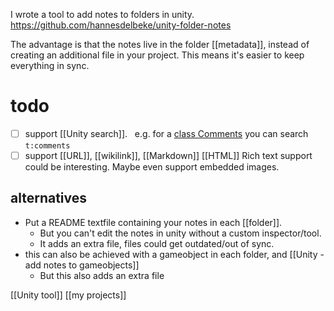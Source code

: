 I wrote a tool to add notes to folders in unity.
https://github.com/hannesdelbeke/unity-folder-notes

The advantage is that the notes live in the folder [[metadata]], instead of creating an additional file in your project. This means it's easier to keep everything in sync.
# todo
- [ ] support [[Unity search]].  
      e.g. for a [class Comments](https://gist.github.com/kurtdekker/e63690a1bfe9515d40d3f09a1470daba) you can search `t:comments`
- [ ] support [[URL]], [[wikilink]], [[Markdown]] [[HTML]]
      Rich text support could be interesting. 
      Maybe even support embedded images.
## alternatives
- Put a README textfile containing your notes in each [[folder]]. 
	- But you can't edit the notes in unity without a custom inspector/tool.
	- It adds an extra file, files could get outdated/out of sync.
- this can also be achieved with a gameobject in each folder, and [[Unity - add notes to gameobjects]]
	- But this also adds an extra file

[[Unity tool]]
[[my projects]]
